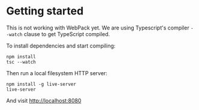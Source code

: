 # Getting started

This is not working with WebPack yet. We are using Typescript's compiler `--watch`
clause to get TypeScript compiled.

To install dependencies and start compiling:

```
npm install
tsc --watch
```

Then run a local filesystem HTTP server:

```
npm install -g live-server
live-server
```

And visit [http://localhost:8080](http://localhost:8080)
